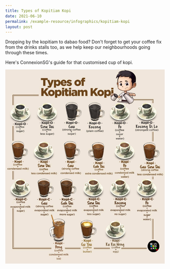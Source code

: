 ```yaml
---
title: Types of Kopitiam Kopi
date: 2021-06-10
permalink: /example-resource/infographics/kopitiam-kopi
layout: post
---
```

Dropping by the kopitiam to dabao food? Don't forget to get your coffee fix from the drinks stalls too, as we help keep our neighbourhoods going through these times. 

Here's ConnexionSG's guide for that customised cup of kopi.

![Alt text for image on Isomer site](/images/types_kopi.jpg)